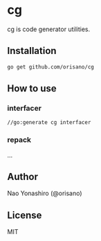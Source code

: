 # cg
cg is code generator utilities.

## Installation
```bash
go get github.com/orisano/cg
```

## How to use
### interfacer
```
//go:generate cg interfacer
```

### repack
...

## Author
Nao Yonashiro (@orisano)

## License
MIT
